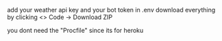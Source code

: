 add your weather api key and your bot token in .env
download everything by clicking <> Code -> Download ZIP

you dont need the "Procfile" since its for heroku
